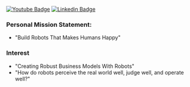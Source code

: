 [
![Youtube Badge](https://img.shields.io/badge/Youtube-ff0000?style=flat-square&logo=youtube&link=https://www.youtube.com/channel/UCCjVZi13p3LTqjysvHmIIhA/featured)](https://www.youtube.com/channel/UCCjVZi13p3LTqjysvHmIIhA/featured)
[![Linkedin Badge](https://img.shields.io/badge/-LinkedIn-blue?style=flat-square&logo=Linkedin&logoColor=white&link=https://www.linkedin.com/in/sungho-woo-4693aa198/)](https://www.linkedin.com/in/sungho-woo-4693aa198/)

### Personal Mission Statement:

- "Build Robots That Makes Humans Happy"

### Interest

- "Creating Robust Business Models With Robots"
- "How do robots perceive the real world well, judge well, and operate well?"

